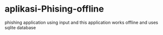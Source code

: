 # aplikasi-Phising-offline
phishing application using input and this application works offline and uses sqlite database
